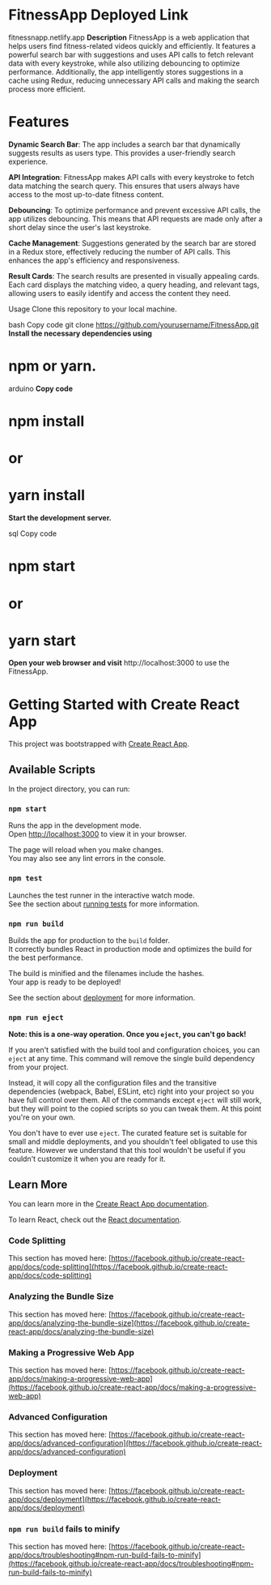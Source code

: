 # FitnessApp   **Deployed Link**     
 fitnessnapp.netlify.app
**Description**
FitnessApp is a web application that helps users find fitness-related videos quickly and efficiently. It features a powerful search bar with suggestions and uses API calls to fetch relevant data with every keystroke, while also utilizing debouncing to optimize performance. Additionally, the app intelligently stores suggestions in a cache using Redux, reducing unnecessary API calls and making the search process more efficient.

# Features
**Dynamic Search Bar**: The app includes a search bar that dynamically suggests results as users type. This provides a user-friendly search experience.

**API Integration**: FitnessApp makes API calls with every keystroke to fetch data matching the search query. This ensures that users always have access to the most up-to-date fitness content.

**Debouncing**: To optimize performance and prevent excessive API calls, the app utilizes debouncing. This means that API requests are made only after a short delay since the user's last keystroke.

**Cache Management**: Suggestions generated by the search bar are stored in a Redux store, effectively reducing the number of API calls. This enhances the app's efficiency and responsiveness.

**Result Cards**: The search results are presented in visually appealing cards. Each card displays the matching video, a query heading, and relevant tags, allowing users to easily identify and access the content they need.

Usage
Clone this repository to your local machine.

bash
Copy code
git clone https://github.com/yourusername/FitnessApp.git
**Install the necessary dependencies using**

# npm or yarn.

arduino
**Copy code**

# npm install
# or
# yarn install

**Start the development server.**

sql
Copy code
# npm start
# or
# yarn start

**Open your web browser and visit**  http://localhost:3000 to use the FitnessApp.

# Getting Started with Create React App

This project was bootstrapped with [Create React App](https://github.com/facebook/create-react-app).

## Available Scripts

In the project directory, you can run:

### `npm start`

Runs the app in the development mode.\
Open [http://localhost:3000](http://localhost:3000) to view it in your browser.

The page will reload when you make changes.\
You may also see any lint errors in the console.

### `npm test`

Launches the test runner in the interactive watch mode.\
See the section about [running tests](https://facebook.github.io/create-react-app/docs/running-tests) for more information.

### `npm run build`

Builds the app for production to the `build` folder.\
It correctly bundles React in production mode and optimizes the build for the best performance.

The build is minified and the filenames include the hashes.\
Your app is ready to be deployed!

See the section about [deployment](https://facebook.github.io/create-react-app/docs/deployment) for more information.

### `npm run eject`

**Note: this is a one-way operation. Once you `eject`, you can't go back!**

If you aren't satisfied with the build tool and configuration choices, you can `eject` at any time. This command will remove the single build dependency from your project.

Instead, it will copy all the configuration files and the transitive dependencies (webpack, Babel, ESLint, etc) right into your project so you have full control over them. All of the commands except `eject` will still work, but they will point to the copied scripts so you can tweak them. At this point you're on your own.

You don't have to ever use `eject`. The curated feature set is suitable for small and middle deployments, and you shouldn't feel obligated to use this feature. However we understand that this tool wouldn't be useful if you couldn't customize it when you are ready for it.

## Learn More

You can learn more in the [Create React App documentation](https://facebook.github.io/create-react-app/docs/getting-started).

To learn React, check out the [React documentation](https://reactjs.org/).

### Code Splitting

This section has moved here: [https://facebook.github.io/create-react-app/docs/code-splitting](https://facebook.github.io/create-react-app/docs/code-splitting)

### Analyzing the Bundle Size

This section has moved here: [https://facebook.github.io/create-react-app/docs/analyzing-the-bundle-size](https://facebook.github.io/create-react-app/docs/analyzing-the-bundle-size)

### Making a Progressive Web App

This section has moved here: [https://facebook.github.io/create-react-app/docs/making-a-progressive-web-app](https://facebook.github.io/create-react-app/docs/making-a-progressive-web-app)

### Advanced Configuration

This section has moved here: [https://facebook.github.io/create-react-app/docs/advanced-configuration](https://facebook.github.io/create-react-app/docs/advanced-configuration)

### Deployment

This section has moved here: [https://facebook.github.io/create-react-app/docs/deployment](https://facebook.github.io/create-react-app/docs/deployment)

### `npm run build` fails to minify

This section has moved here: [https://facebook.github.io/create-react-app/docs/troubleshooting#npm-run-build-fails-to-minify](https://facebook.github.io/create-react-app/docs/troubleshooting#npm-run-build-fails-to-minify)
